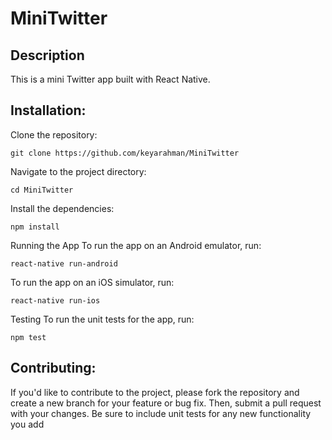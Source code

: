 # MiniTwitter

## Description

This is a mini Twitter app built with React Native.

## Installation:

Clone the repository:
```
git clone https://github.com/keyarahman/MiniTwitter
```

Navigate to the project directory:
```
cd MiniTwitter
```

Install the dependencies:
```
npm install
```

Running the App
To run the app on an Android emulator, run:
```
react-native run-android
```

To run the app on an iOS simulator, run:
```
react-native run-ios
```

Testing
To run the unit tests for the app, run:
```
npm test
 ```
## Contributing:
If you'd like to contribute to the project, please fork the repository and create a new branch for your feature or bug fix. Then, submit a pull request with your changes. Be sure to include unit tests for any new functionality you add
